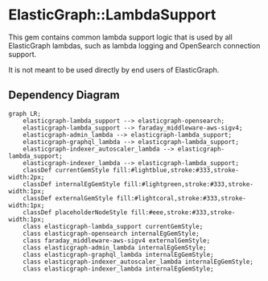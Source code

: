 # ElasticGraph::LambdaSupport

This gem contains common lambda support logic that is used by all ElasticGraph
lambdas, such as lambda logging and OpenSearch connection support.

It is not meant to be used directly by end users of ElasticGraph.

## Dependency Diagram

```mermaid
graph LR;
    elasticgraph-lambda_support --> elasticgraph-opensearch;
    elasticgraph-lambda_support --> faraday_middleware-aws-sigv4;
    elasticgraph-admin_lambda --> elasticgraph-lambda_support;
    elasticgraph-graphql_lambda --> elasticgraph-lambda_support;
    elasticgraph-indexer_autoscaler_lambda --> elasticgraph-lambda_support;
    elasticgraph-indexer_lambda --> elasticgraph-lambda_support;
    classDef currentGemStyle fill:#lightblue,stroke:#333,stroke-width:2px;
    classDef internalEgGemStyle fill:#lightgreen,stroke:#333,stroke-width:1px;
    classDef externalGemStyle fill:#lightcoral,stroke:#333,stroke-width:1px;
    classDef placeholderNodeStyle fill:#eee,stroke:#333,stroke-width:1px;
    class elasticgraph-lambda_support currentGemStyle;
    class elasticgraph-opensearch internalEgGemStyle;
    class faraday_middleware-aws-sigv4 externalGemStyle;
    class elasticgraph-admin_lambda internalEgGemStyle;
    class elasticgraph-graphql_lambda internalEgGemStyle;
    class elasticgraph-indexer_autoscaler_lambda internalEgGemStyle;
    class elasticgraph-indexer_lambda internalEgGemStyle;
```
